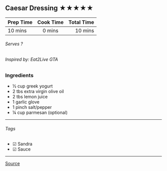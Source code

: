 ## Caesar Dressing ★★★★★

| Prep Time  | Cook Time    | Total Time  |
| ---------- |:------------:| -----------:|
| 10 mins    | 0 mins      | 10 mins     |


###### Serves ?
###### Inspired by: Eat2Live GTA

### Ingredients

* ½ cup greek yogurt
* 2 tbs extra virgin olive oil
* 2 tbs lemon juice
* 1 garlic glove
* 1 pinch salt/pepper
* ¼ cup parmesan (optional)

---

###### Tags
- ☑ Sandra
- ☑ Sauce


---

[Source](www.eat2livegta.com)

